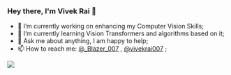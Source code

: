 ### Hey there, I'm Vivek Rai 👋

<!--
**Blazer-007/Blazer-007** is a ✨ _special_ ✨ repository because its `README.md` (this file) appears on your GitHub profile.

Here are some ideas to get you started:
-->
- 🔭 I’m currently working on enhancing my Computer Vision Skills;
- 🌱 I’m currently learning Vision Transformers and algorithms based on it;
- 💬 Ask me about anything, I am happy to help;
- 📫 How to reach me: <a href="https://twitter.com/_Blazer_007">@_Blazer_007</a> , <a href="https://www.linkedin.com/in/vivekrai007/">@vivekrai007</a> ;
<img src="https://github-readme-stats.vercel.app/api?username=Blazer-007&&show_icons=true&title_color=ffffff&icon_color=bb2acf&text_color=daf7dc&bg_color=151515">
<!--
- 👯 I’m looking to collaborate on ...
- 🤔 I’m looking for help with ...
- 😄 Pronouns: ...
- ⚡ Fun fact: ...
-->
